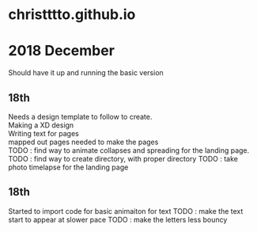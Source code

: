 # christttto.github.io




# 2018 December
Should have it up and running the basic version
## 18th
Needs a design template to follow to create.</br>
Making a XD design</br>
Writing text for pages</br>
mapped out pages needed to make the pages</br>
TODO : find way to animate collapses and spreading for the landing page.</br>
TODO : find way to create directory, with proper directory
TODO : take photo timelapse for the landing page

## 18th
Started to import code for basic animaiton for text
TODO : make the text start to appear at slower pace
TODO : make the letters less bouncy
